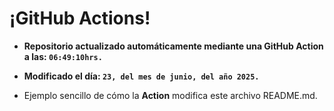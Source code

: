 # ¡GitHub Actions!
* **Repositorio actualizado automáticamente mediante una GitHub Action a las: `06:49:10hrs.`**
* **Modificado el día: `23, del mes de junio, del año 2025.`**

* Ejemplo sencillo de cómo la **Action** modifica este archivo README.md.
